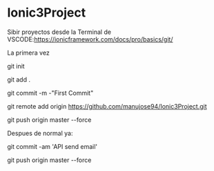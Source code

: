 ﻿# Ionic3Project

Sibir proyectos desde la Terminal de VSCODE:https://ionicframework.com/docs/pro/basics/git/

﻿La primera vez
 
git init

git add .

git commit -m -"First Commit"

git remote add origin https://github.com/manujose94/Ionic3Project.git

git push origin master --force

Despues de normal ya:

 git commit -am 'API send email'
 
 git push origin master --force
